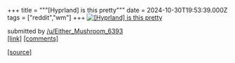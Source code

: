 +++
title = """[Hyprland] is this pretty"""
date = 2024-10-30T19:53:39.000Z
tags = ["reddit","wm"]
+++
[![[Hyprland] is this pretty](https://preview.redd.it/e5ltu9pf7yxd1.png?width=640&crop=smart&auto=webp&s=2eb73c18c8b7682e2e4d56b7bc45b231df5529a9 "[Hyprland] is this pretty")](https://www.reddit.com/r/unixporn/comments/1gfvltc/hyprland_is_this_pretty/)

submitted by [/u/Either\_Mushroom\_6393](https://www.reddit.com/user/Either_Mushroom_6393)  
[\[link\]](https://i.redd.it/e5ltu9pf7yxd1.png) [\[comments\]](https://www.reddit.com/r/unixporn/comments/1gfvltc/hyprland_is_this_pretty/)

[[source]](https://www.reddit.com/r/unixporn/comments/1gfvltc/hyprland_is_this_pretty/)
